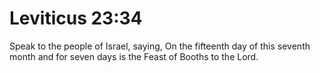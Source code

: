 # Leviticus 23:34

Speak to the people of Israel, saying, On the fifteenth day of this seventh month and for seven days is the Feast of Booths to the Lord.
